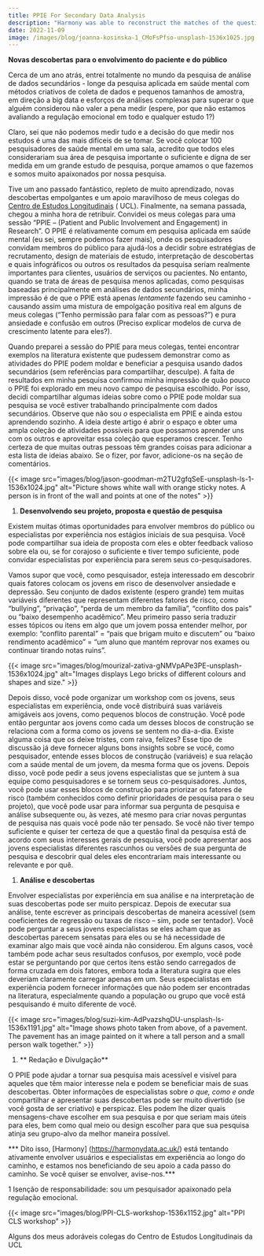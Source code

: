 ```yaml
---
title: PPIE For Secondary Data Analysis
description: "Harmony was able to reconstruct the matches of the questionnaire harmonisation tool developed by McElroy et al in 2020 with the following AUC scores: chil..."
date: 2022-11-09
image: /images/blog/joanna-kosinska-1_CMoFsPfso-unsplash-1536x1025.jpg
---
```


**Novas descobertas** **para o envolvimento do paciente e do público**

Cerca de um ano atrás, entrei totalmente no mundo da pesquisa de análise de dados secundários - longe da pesquisa aplicada em saúde mental com métodos criativos de coleta de dados e pequenos tamanhos de amostra, em direção a big data e esforços de análises complexas para superar o que alguém considerou não valer a pena medir (espere, por que não estamos avaliando a regulação emocional em todo e qualquer estudo 1?) 

Claro, sei que não podemos medir tudo e a decisão do que medir nos estudos é uma das mais difíceis de se tomar. Se você colocar 100 pesquisadores de saúde mental em uma sala, acredito que todos eles considerariam sua área de pesquisa importante o suficiente e digna de ser medida em um grande estudo de pesquisa, porque amamos o que fazemos e somos muito apaixonados por nossa pesquisa. 

Tive um ano passado fantástico, repleto de muito aprendizado, novas descobertas empolgantes e um apoio maravilhoso de meus colegas do [Centro de Estudos Longitudinais](https://cls.ucl.ac.uk/about/) ( UCL). Finalmente, na semana passada, chegou a minha hora de retribuir. Convidei os meus colegas para uma sessão “PPIE – (Patient and Public Involvement and Engagement) in Research”. O PPIE é relativamente comum em pesquisa aplicada em saúde mental (eu sei, sempre podemos fazer mais), onde os pesquisadores convidam membros do público para ajudá-los a decidir sobre estratégias de recrutamento, design de materiais de estudo, interpretação de descobertas e quais infográficos ou outros os resultados da pesquisa seriam realmente importantes para clientes, usuários de serviços ou pacientes. No entanto, quando se trata de áreas de pesquisa menos aplicadas, como pesquisas baseadas principalmente em análises de dados secundários, minha impressão é de que o PPIE está apenas *lentamente* fazendo seu caminho - causando assim uma mistura de empolgação positiva real em alguns de meus colegas (“Tenho permissão para falar com as pessoas?”) e pura ansiedade e confusão em outros (Preciso explicar modelos de curva de crescimento latente para eles?).

Quando preparei a sessão do PPIE para meus colegas, tentei encontrar exemplos na literatura existente que pudessem demonstrar como as atividades do PPIE podem moldar e beneficiar a pesquisa usando dados secundários (sem referências para compartilhar, desculpe). A falta de resultados em minha pesquisa confirmou minha impressão de quão pouco o PPIE foi explorado em meu novo campo de pesquisa escolhido. Por isso, decidi compartilhar algumas ideias sobre como o PPIE pode moldar sua pesquisa se você estiver trabalhando principalmente com dados secundários. Observe que não sou *o* especialista em PPIE e ainda estou aprendendo sozinho. A ideia deste artigo é abrir o espaço e obter uma ampla coleção de atividades possíveis para que possamos aprender uns com os outros e aproveitar essa coleção que esperamos crescer. Tenho certeza de que muitas outras pessoas têm grandes coisas para adicionar a esta lista de ideias abaixo. Se o fizer, por favor, adicione-os na seção de comentários.

{{< image src="images/blog/jason-goodman-m2TU2gfqSeE-unsplash-ls-1-1536x1024.jpg" alt="Picture shows white wall with orange sticky notes. A person is in front of the wall and points at one of the notes" >}}


1. **Desenvolvendo seu projeto, proposta e questão de pesquisa**

Existem muitas ótimas oportunidades para envolver membros do público ou especialistas por experiência nos estágios iniciais de sua pesquisa. Você pode compartilhar sua ideia de proposta com eles e obter feedback valioso sobre ela ou, se for corajoso o suficiente e tiver tempo suficiente, pode convidar especialistas por experiência para serem seus co-pesquisadores. 

Vamos supor que você, como pesquisador, esteja interessado em descobrir quais fatores colocam os jovens em risco de desenvolver ansiedade e depressão. Seu conjunto de dados existente (espero grande) tem muitas variáveis diferentes que representam diferentes fatores de risco, como “bullying”, “privação”, “perda de um membro da família”, “conflito dos pais” ou “baixo desempenho acadêmico”. Meu primeiro passo seria traduzir esses tópicos ou itens em algo que um jovem possa entender melhor, por exemplo: “conflito parental” = “pais que brigam muito e discutem” ou “baixo rendimento acadêmico” = “um aluno que mantém reprovar nos exames ou continuar tirando notas ruins”. 

{{< image src="images/blog/mourizal-zativa-gNMVpAPe3PE-unsplash-1536x1024.jpg" alt="Images displays Lego bricks of different colours and shapes and size." >}}


Depois disso, você pode organizar um workshop com os jovens, seus especialistas em experiência, onde você distribuirá suas variáveis amigáveis aos jovens, como pequenos blocos de construção. Você pode então perguntar aos jovens como cada um desses blocos de construção se relaciona com a forma como os jovens se sentem no dia-a-dia. Existe alguma coisa que os deixe tristes, com raiva, felizes? Esse tipo de discussão já deve fornecer alguns bons insights sobre se você, como pesquisador, entende esses blocos de construção (variáveis) e sua relação com a saúde mental de um jovem, da mesma forma que os jovens. Depois disso, você pode pedir a seus jovens especialistas que se juntem à sua equipe como pesquisadores e se tornem seus co-pesquisadores. Juntos, você pode usar esses blocos de construção para priorizar os fatores de risco (também conhecidos como definir prioridades de pesquisa para o seu projeto), que você pode usar para informar sua pergunta de pesquisa e análise subsequente ou, às vezes, até mesmo para criar novas perguntas de pesquisa nas quais você pode não ter pensado. Se você não tiver tempo suficiente e quiser ter certeza de que a questão final da pesquisa está de acordo com seus interesses gerais de pesquisa, você pode apresentar aos jovens especialistas diferentes rascunhos ou versões de sua pergunta de pesquisa e descobrir qual deles eles encontrariam mais interessante ou relevante e por quê. 

1. **Análise e descobertas**

Envolver especialistas por experiência em sua análise e na interpretação de suas descobertas pode ser muito perspicaz. Depois de executar sua análise, tente escrever as principais descobertas de maneira acessível (sem coeficientes de regressão ou taxas de risco – sim, pode ser tentador). Você pode perguntar a seus jovens especialistas se eles acham que as descobertas parecem sensatas para eles ou se há necessidade de examinar algo mais que você ainda não considerou. Em alguns casos, você também pode achar seus resultados confusos, por exemplo, você pode estar se perguntando por que certos itens estão sendo carregados de forma cruzada em dois fatores, embora toda a literatura sugira que eles deveriam claramente carregar apenas em um. Seus especialistas em experiência podem fornecer informações que não podem ser encontradas na literatura, especialmente quando a população ou grupo que você está pesquisando é muito diferente de você. 

{{< image src="images/blog/suzi-kim-AdPvazshqDU-unsplash-ls-1536x1191.jpg" alt="Image shows photo taken from above, of a pavement. The pavement has an image painted on it where a tall person and a small person walk together." >}}


1. ** Redação e Divulgação**

O PPIE pode ajudar a tornar sua pesquisa mais acessível e visível para aqueles que têm maior interesse nela e podem se beneficiar mais de suas descobertas. Obter informações de especialistas sobre *o que, como e onde* compartilhar e apresentar suas descobertas pode ser muito divertido (se você gosta de ser criativo) e perspicaz. Eles podem lhe dizer quais mensagens-chave escolher em sua pesquisa e por que seriam mais úteis para eles, bem como qual meio ou design escolher para que sua pesquisa atinja seu grupo-alvo da melhor maneira possível. 

*** Dito isso, [Harmony] (https://harmonydata.ac.uk/) está tentando ativamente envolver usuários e especialistas em experiência ao longo do caminho, e estamos nos beneficiando de seu apoio a cada passo do caminho. Se você quiser se envolver, avise-nos.*** 

1 Isenção de responsabilidade: sou um pesquisador apaixonado pela regulação emocional.

{{< image src="images/blog/PPI-CLS-workshop-1536x1152.jpg" alt="PPI CLS workshop" >}}

Alguns dos meus adoráveis colegas do Centro de Estudos Longitudinais da UCL

